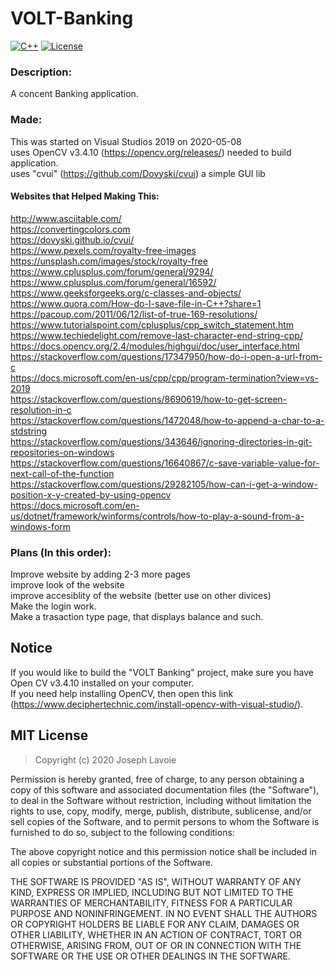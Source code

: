 # VOLT-Banking
[![C++](https://img.shields.io/badge/language-C%2B%2B-%23f34b7d.svg?style=plastic)](https://en.wikipedia.org/wiki/C%2B%2B)
[![License](https://img.shields.io/github/license/danielkrupinski/Osiris.svg?style=plastic)](LICENSE)

### Description:
A concent Banking application.

### Made:
This was started on Visual Studios 2019 on 2020-05-08  
uses OpenCV v3.4.10 (https://opencv.org/releases/) needed to build application.  
uses "cvui" (https://github.com/Dovyski/cvui) a simple GUI lib

#### Websites that Helped Making This:
http://www.asciitable.com/  
https://convertingcolors.com  
https://dovyski.github.io/cvui/  
https://www.pexels.com/royalty-free-images  
https://unsplash.com/images/stock/royalty-free  
https://www.cplusplus.com/forum/general/9294/  
https://www.cplusplus.com/forum/general/16592/  
https://www.geeksforgeeks.org/c-classes-and-objects/  
https://www.quora.com/How-do-I-save-file-in-C++?share=1  
https://pacoup.com/2011/06/12/list-of-true-169-resolutions/  
https://www.tutorialspoint.com/cplusplus/cpp_switch_statement.htm  
https://www.techiedelight.com/remove-last-character-end-string-cpp/  
https://docs.opencv.org/2.4/modules/highgui/doc/user_interface.html  
https://stackoverflow.com/questions/17347950/how-do-i-open-a-url-from-c  
https://docs.microsoft.com/en-us/cpp/cpp/program-termination?view=vs-2019  
https://stackoverflow.com/questions/8690619/how-to-get-screen-resolution-in-c  
https://stackoverflow.com/questions/1472048/how-to-append-a-char-to-a-stdstring  
https://stackoverflow.com/questions/343646/ignoring-directories-in-git-repositories-on-windows  
https://stackoverflow.com/questions/16640867/c-save-variable-value-for-next-call-of-the-function  
https://stackoverflow.com/questions/29282105/how-can-i-get-a-window-position-x-y-created-by-using-opencv  
https://docs.microsoft.com/en-us/dotnet/framework/winforms/controls/how-to-play-a-sound-from-a-windows-form  

### Plans (In this order): 
Improve website by adding 2-3 more pages  
improve look of the website  
improve accesiblity of the website (better use on other divices)  
Make the login work.  
Make a trasaction type page, that displays balance and such.  

## Notice
If you would like to build the "VOLT Banking" project, make sure you have Open CV v3.4.10 installed on your computer.  
If you need help installing OpenCV, then open this link (https://www.deciphertechnic.com/install-opencv-with-visual-studio/).

## MIT License

> Copyright (c) 2020 Joseph Lavoie

Permission is hereby granted, free of charge, to any person obtaining a copy
of this software and associated documentation files (the "Software"), to deal
in the Software without restriction, including without limitation the rights
to use, copy, modify, merge, publish, distribute, sublicense, and/or sell
copies of the Software, and to permit persons to whom the Software is
furnished to do so, subject to the following conditions:

The above copyright notice and this permission notice shall be included in all
copies or substantial portions of the Software.

THE SOFTWARE IS PROVIDED "AS IS", WITHOUT WARRANTY OF ANY KIND, EXPRESS OR
IMPLIED, INCLUDING BUT NOT LIMITED TO THE WARRANTIES OF MERCHANTABILITY,
FITNESS FOR A PARTICULAR PURPOSE AND NONINFRINGEMENT. IN NO EVENT SHALL THE
AUTHORS OR COPYRIGHT HOLDERS BE LIABLE FOR ANY CLAIM, DAMAGES OR OTHER
LIABILITY, WHETHER IN AN ACTION OF CONTRACT, TORT OR OTHERWISE, ARISING FROM,
OUT OF OR IN CONNECTION WITH THE SOFTWARE OR THE USE OR OTHER DEALINGS IN THE
SOFTWARE.
